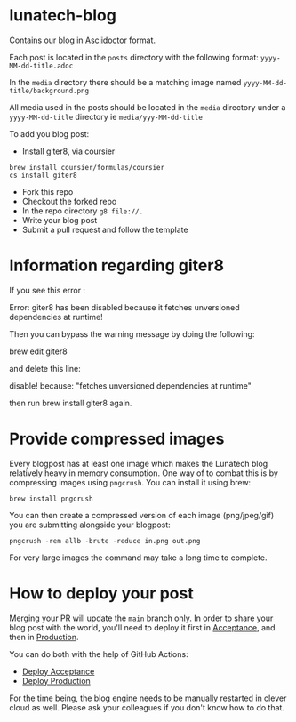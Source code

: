 # lunatech-blog
Contains our blog in [Asciidoctor](https://asciidoc.org/) format.

Each post is located in the `posts` directory with the following format: `yyyy-MM-dd-title.adoc`

In the `media` directory there should be a matching image named `yyyy-MM-dd-title/background.png`

All media used in the posts should be located in the `media` directory under a `yyyy-MM-dd-title` directory ie `media/yyy-MM-dd-title`

To add you blog post:
* Install giter8, via coursier
```commandline
brew install coursier/formulas/coursier
cs install giter8
```
* Fork this repo
* Checkout the forked repo
* In the repo directory `g8 file://.`
* Write your blog post
* Submit a pull request and follow the template

# Information regarding giter8

If you see this error :

Error: giter8 has been disabled because it fetches unversioned dependencies at runtime!

Then you can bypass the warning message by doing the following:

brew edit giter8

and delete this line:

disable! because: "fetches unversioned dependencies at runtime"

then run brew install giter8 again.

# Provide compressed images
Every blogpost has at least one image which makes the Lunatech blog relatively heavy in memory consumption.
One way of to combat this is by compressing images using `pngcrush`. You can install it using brew:
```commandline
brew install pngcrush
```
You can then create a compressed version of each image (png/jpeg/gif) you are submitting alongside your blogpost:
```commandline
pngcrush -rem allb -brute -reduce in.png out.png
```
For very large images the command may take a long time to complete.

# How to deploy your post

Merging your PR will update the `main` branch only. In order to share your blog post with the world,
you'll need to deploy it first in [Acceptance](https://blog.acceptance.lunatech.com/), and then
in [Production](https://blog.lunatech.com/).

You can do both with the help of GitHub Actions:
* [Deploy Acceptance](https://github.com/lunatech-labs/lunatech-blog/actions/workflows/deploy_acceptance.yaml)
* [Deploy Production](https://github.com/lunatech-labs/lunatech-blog/actions/workflows/deploy_production.yaml)

For the time being, the blog engine needs to be manually restarted in clever cloud as well. Please ask your colleagues
if you don't know how to do that.
